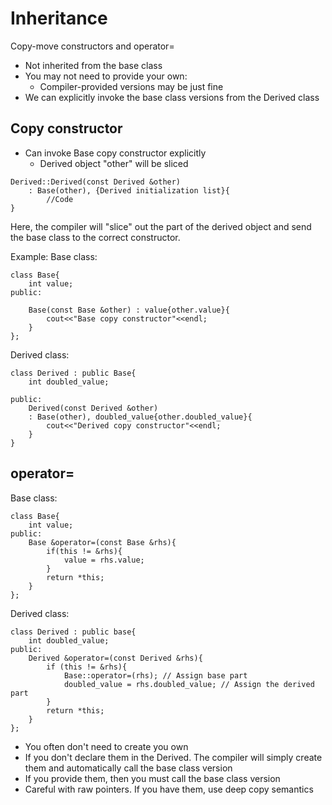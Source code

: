 # Inheritance
Copy-move constructors and operator=
<ul>
    <li>Not inherited from the base class</li>
    <li>You may not need to provide your own:
        <ul>
            <li>Compiler-provided versions may be just fine</li>
        </ul>
    </li>
    <li>We can explicitly invoke the base class versions from the Derived class</li>
</ul>

## Copy constructor
<ul>
    <li>Can invoke Base copy constructor explicitly
        <ul>
            <li>Derived object "other" will be sliced</li>
        </ul>
    </li>
</ul>

```
Derived::Derived(const Derived &other) 
    : Base(other), {Derived initialization list}{
        //Code
}
```

Here, the compiler will "slice" out the part of the derived object and send the base class to the correct constructor.

Example:
Base class:

```
class Base{
    int value;
public:

    Base(const Base &other) : value{other.value}{
        cout<<"Base copy constructor"<<endl;
    }
};
```

Derived class:
```
class Derived : public Base{
    int doubled_value;

public:
    Derived(const Derived &other) 
    : Base(other), doubled_value{other.doubled_value}{
        cout<<"Derived copy constructor"<<endl;
    }
}
```

## operator=

Base class:

```
class Base{
    int value;
public:
    Base &operator=(const Base &rhs){
        if(this != &rhs){
            value = rhs.value;
        }
        return *this;
    }
};
```

Derived class:
```
class Derived : public base{
    int doubled_value;
public:
    Derived &operator=(const Derived &rhs){
        if (this != &rhs){
            Base::operator=(rhs); // Assign base part
            doubled_value = rhs.doubled_value; // Assign the derived part
        }
        return *this;
    }
};
```

<ul>
    <li>You often don't need to create you own</li>
    <li>If you don't declare them in the Derived. The compiler will simply create them and automatically call the base class version</li>
    <li>If you provide them, then you must call the base class version</li>
    <li>Careful with raw pointers. If you have them, use deep copy semantics</li>
</ul>